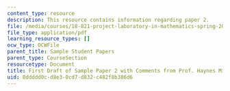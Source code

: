 ```yaml
---
content_type: resource
description: This resource contains information regarding paper 2.
file: /media/courses/18-821-project-laboratory-in-mathematics-spring-2013/0ddddd0cd8e30cd7d832c482f8b386d6_MIT18_821S13_paper2-haynes.pdf
file_type: application/pdf
learning_resource_types: []
ocw_type: OCWFile
parent_title: Sample Student Papers
parent_type: CourseSection
resourcetype: Document
title: First Draft of Sample Paper 2 with Comments from Prof. Haynes Miller
uid: 0ddddd0c-d8e3-0cd7-d832-c482f8b386d6
---
```

